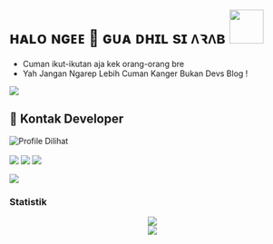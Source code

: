 # ʜᴀʟᴏ ɴɢᴇᴇ 👋  ɢᴜᴀ ᴅʜɪʟ sɪ ᴧꝛᴧʙ <img src="https://i.pinimg.com/originals/01/63/6c/01636c5434cd0462086620c60fdfec16.gif" width="60px">


<!-- Your badges
You can use the website to generate badges: https://shields.io/
-->


 -  Cuman ikut-ikutan aja kek orang-orang bre  <br>
 -  Yah Jangan Ngarep Lebih Cuman Kanger Bukan Devs Blog !

<img src="https://user-images.githubusercontent.com/73097560/115834477-dbab4500-a447-11eb-908a-139a6edaec5c.gif">

## 📲 Kontak Developer
![Profile Dilihat](https://komarev.com/ghpvc/?username=fadhilabdat04&color=blue&style=plastic&label=Profile+Dilihat)
<br>
<br>
<a href="https://github.com/fadhilabdat04"><img src="https://img.shields.io/badge/GitHub-Follow%20on%20GitHub-inactive.svg?logo=github"></a> <a href="https://t.me/Arabnihnge"><img src="https://img.shields.io/badge/Telegram-Find%20Me%20on%20Telegram-blue.svg?logo=telegram"></a> <a href="https://instagram.com/fadhilabdat"><img src="https://img.shields.io/badge/Instagram-Follow%20on%20Instagram-red.svg?logo=instagram"></a></p>
>

<img src="https://user-images.githubusercontent.com/73097560/115834477-dbab4500-a447-11eb-908a-139a6edaec5c.gif">

### Statistik
<div align="center">
<img src="https://github-readme-stats.vercel.app/api?username=fadhilabdat04&theme=react&show_icons=true&count_private=true">
</div>
<div align="center">
<img src="https://github-readme-stats.vercel.app/api/top-langs/?username=PunyaAlby&theme=tokyonight&layout=compact&langs_count=5">
</div>

 

